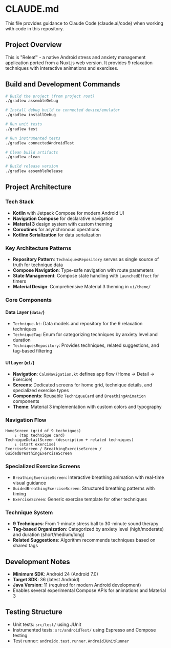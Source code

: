 # CLAUDE.md

This file provides guidance to Claude Code (claude.ai/code) when working with code in this repository.

## Project Overview

This is "Releaf" - a native Android stress and anxiety management application ported from a Nuxt.js web version. It provides 9 relaxation techniques with interactive animations and exercises.

## Build and Development Commands

```bash
# Build the project (from project root)
./gradlew assembleDebug

# Install debug build to connected device/emulator
./gradlew installDebug

# Run unit tests
./gradlew test

# Run instrumented tests
./gradlew connectedAndroidTest

# Clean build artifacts
./gradlew clean

# Build release version
./gradlew assembleRelease
```

## Project Architecture

### Tech Stack
- **Kotlin** with Jetpack Compose for modern Android UI
- **Navigation Compose** for declarative navigation
- **Material 3** design system with custom theming
- **Coroutines** for asynchronous operations
- **Kotlinx Serialization** for data serialization

### Key Architecture Patterns
- **Repository Pattern**: `TechniquesRepository` serves as single source of truth for technique data
- **Compose Navigation**: Type-safe navigation with route parameters
- **State Management**: Compose state handling with `LaunchedEffect` for timers
- **Material Design**: Comprehensive Material 3 theming in `ui/theme/`

### Core Components

#### Data Layer (`data/`)
- `Technique.kt`: Data models and repository for the 9 relaxation techniques
- `TechniqueTag`: Enum for categorizing techniques by anxiety level and duration
- `TechniquesRepository`: Provides techniques, related suggestions, and tag-based filtering

#### UI Layer (`ui/`)
- **Navigation**: `CalmNavigation.kt` defines app flow (Home → Detail → Exercise)
- **Screens**: Dedicated screens for home grid, technique details, and specialized exercise types
- **Components**: Reusable `TechniqueCard` and `BreathingAnimation` components
- **Theme**: Material 3 implementation with custom colors and typography

### Navigation Flow
```
HomeScreen (grid of 9 techniques)
    ↓ (tap technique card)
TechniqueDetailScreen (description + related techniques)
    ↓ (start exercise)
ExerciseScreen / BreathingExerciseScreen / GuidedBreathingExerciseScreen
```

### Specialized Exercise Screens
- `BreathingExerciseScreen`: Interactive breathing animation with real-time visual guidance
- `GuidedBreathingExerciseScreen`: Structured breathing patterns with timing
- `ExerciseScreen`: Generic exercise template for other techniques

### Technique System
- **9 Techniques**: From 1-minute stress ball to 30-minute sound therapy
- **Tag-based Organization**: Categorized by anxiety level (high/moderate) and duration (short/medium/long)
- **Related Suggestions**: Algorithm recommends techniques based on shared tags

## Development Notes

- **Minimum SDK**: Android 24 (Android 7.0)
- **Target SDK**: 36 (latest Android)
- **Java Version**: 11 (required for modern Android development)
- Enables several experimental Compose APIs for animations and Material 3

## Testing Structure
- Unit tests: `src/test/` using JUnit
- Instrumented tests: `src/androidTest/` using Espresso and Compose testing
- Test runner: `androidx.test.runner.AndroidJUnitRunner`